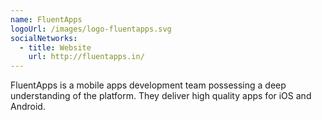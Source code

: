 ```yaml
---
name: FluentApps
logoUrl: /images/logo-fluentapps.svg
socialNetworks:
  - title: Website
    url: http://fluentapps.in/
---
```


FluentApps is a mobile apps development team possessing a deep understanding of the platform. They deliver high quality apps for iOS and Android.

